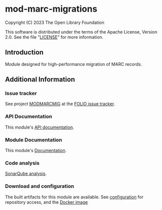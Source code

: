 # mod-marc-migrations

Copyright (C) 2023 The Open Library Foundation

This software is distributed under the terms of the Apache License,
Version 2.0. See the file "[LICENSE](LICENSE)" for more information.

## Introduction
Module designed for high-performance migration of MARC records.

## Additional Information
### Issue tracker
See project [MODMARCMIG](https://issues.folio.org/browse/MODMARCMIG) at the [FOLIO issue tracker](https://dev.folio.org/guidelines/issue-tracker/).

### API Documentation
This module's [API documentation](https://dev.folio.org/reference/api/#mod-marc-migrations).

### Module Documentation
This module's [Documentation](doc/documentation.md).

### Code analysis
[SonarQube analysis](https://sonarcloud.io/dashboard?id=org.folio%3Amod-marc-migrations).

### Download and configuration
The built artifacts for this module are available.
See [configuration](https://dev.folio.org/download/artifacts) for repository access,
and the [Docker image](https://hub.docker.com/r/folioorg/mod-marc-migrations/)
